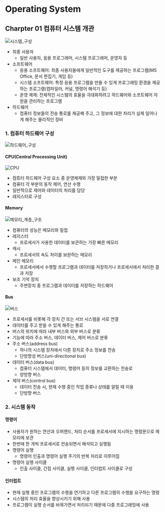 # Operating System

## Charpter 01 컴퓨터 시스템 개관

![시스템_구성](https://user-images.githubusercontent.com/38815618/85221571-9b2a0780-b3ef-11ea-91b1-a4d08e2367b7.PNG)

- 최종 사용자
  - 일반 사용자, 응용 프로그래머, 시스템 프로그래머, 운영자 등
- 소프트웨어
  - 응용 소프트웨어: 최종 사용자들에게 일반적인 도구를 제공하는 프로그램(MS Office, 문서 편집기, 게임 등)
  - 시스템 소프트웨어: 특정 응용 프로그램을 만들 수 있게 프로그래밍 환경을 제공하는 프로그램(컴파일러, 커널, 명령어 해석기 등)
  - 운영 체제: 전체적인 시스템의 효율을 극대화하려고 하드웨어와 소프트웨어 자원을 관리하는 프로그램
- 하드웨어
  - 컴퓨터 정보들의 전송 통로를 제공해 주고, 그 정보에 대한 처리가 실제 일어나게 해주는 물리적인 장비

### 1. 컴퓨터 하드웨어 구성

![하드웨어_구성](https://user-images.githubusercontent.com/38815618/85221577-aa10ba00-b3ef-11ea-90bb-06fb89be7d83.PNG)

#### CPU(Central Processing Unit)

![CPU](https://user-images.githubusercontent.com/38815618/85221585-beed4d80-b3ef-11ea-9b4c-997b54d5b137.png)

- 컴튜터 하드웨어 구성 요소 중 운영체제와 가장 밀접한 부분
- 컴퓨터 각 부분의 동작 제어, 연산 수행
- 일반적으로 제어와 데이터의 처리를 담당
- 레지스터로 구성

#### Memory

![메모리_계층_구조](https://user-images.githubusercontent.com/38815618/85221590-cad90f80-b3ef-11ea-9887-617f79091ef8.PNG)

- 컴퓨터의 성능은 메모리와 밀접
- 레지스터
  - 프로세서가 사용한 데이터를 보관하는 가장 빠른 메모리
- 캐시
  - 프로세서의 속도 차이를 보완하는 메모리
- 메인 메모리
  - 프로세서에서 수행할 프로그램과 데이터를 저장하거나 프로세서에서 처리한 결과 저장
- 보조 기억 장치
  - 주변장치 중 프로그램과 데이터를 저장하는 하드웨어

#### Bus

![버스](https://user-images.githubusercontent.com/38815618/85221594-d88e9500-b3ef-11ea-9071-fd5b44e914da.PNG)

- 프로세서를 비롯해 각 장치 간 또는 서브 시스템을 서로 연결
- 데이터를 주고 받을 수 있게 해주는 통로
- 버스의 위치에 따라 내부 버스와 외부 버스로 분류
- 기능에 따라 주소 버스, 데이터 버스, 제어 버스로 분류
- 주소 버스(address bus)
  - 하나의 시스템 장치에서 다른 장치로 주소 정보를 전송
  - 단방향성 버스(uni-directional bus)
- 데이터 버스(data bus)
  - 컴퓨터 시스템에서 데이터, 명령어 등의 정보를 교환하는 전송로
  - 양방향 버스
- 제어 버스(control bus)
  - 데이터 전송 시, 현재 수행 중인 작업 종류나 상태를 알릴 때 이용
  - 단방향 버스

### 2. 시스템 동작

#### 명령어

- 사용자가 원하는 연산과 오퍼랜드, 처리 순서를 프로세서에 지시하는 명령문으로 메모리에 보관
- 한번에 한 개씩 프로세서로 전송되면서 해석되고 실행됨
- 명령어 실행
  - 명령어 인출과 명령어 실행 주기의 반복 처리로 이루어짐
- 명령어 실행 사이클
  - 인출 사이클, 간접 사이클, 실행 사이클, 인터럽트 사이클로 구성

#### 인터럽트

- 현재 실행 중인 프로그램의 수행을 연기하고 다른 프로그램의 수행을 요구하는 명령
- 시스템의 처리 효율을 향상시키기 위해 사용
- 프로그램이 실행 순서를 바꿔가면서 처리되기 때문에 다중 프로그래밍에 사용
